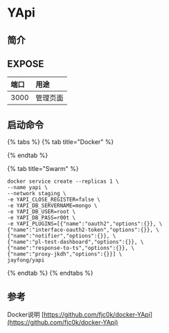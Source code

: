 # YApi

## 简介



## EXPOSE

| 端口 | 用途 |
| :--- | :--- |
| 3000 | 管理页面 |



## 启动命令

{% tabs %}
{% tab title="Docker" %}

{% endtab %}

{% tab title="Swarm" %}
```
docker service create --replicas 1 \
--name yapi \
--network staging \
-e YAPI_CLOSE_REGISTER=false \
-e YAPI_DB_SERVERNAME=mongo \
-e YAPI_DB_USER=root \
-e YAPI_DB_PASS=r00t \
-e YAPI_PLUGINS=[{"name":"oauth2","options":{}}, \
{"name":"interface-oauth2-token","options":{}}, \
{"name":"notifier","options":{}}, \
{"name":"pl-test-dashboard","options":{}}, \
{"name":"response-to-ts","options":{}}, \
{"name":"proxy-jkdh","options":{}}] \
jayfong/yapi

```
{% endtab %}
{% endtabs %}



##  参考

Docker说明 [https://github.com/fjc0k/docker-YApi](https://github.com/fjc0k/docker-YApi)

